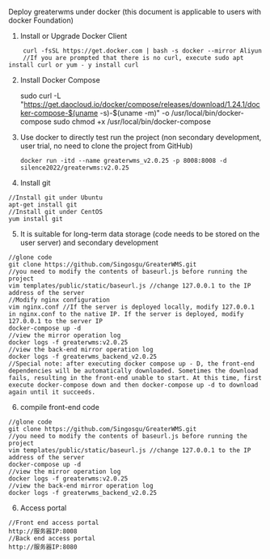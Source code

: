 Deploy greaterwms under docker (this document is applicable to users with docker Foundation)

1. Install or Upgrade Docker Client

```
	curl -fsSL https://get.docker.com | bash -s docker --mirror Aliyun
	//If you are prompted that there is no curl, execute sudo apt install curl or yum - y install curl
```

2. Install Docker Compose

   	sudo curl -L "https://get.daocloud.io/docker/compose/releases/download/1.24.1/docker-compose-$(uname -s)-$(uname -m)" -o /usr/local/bin/docker-compose
   	sudo chmod +x /usr/local/bin/docker-compose

3. Use docker to directly test run the project (non secondary development, user trial, no need to clone the project from GitHub)

   ```
   docker run -itd --name greaterwms_v2.0.25 -p 8008:8008 -d silence2022/greaterwms:v2.0.25
   ```


4. Install git

```
//Install git under Ubuntu
apt-get install git
//Install git under CentOS
yum install git
```

5. It is suitable for long-term data storage (code needs to be stored on the user server) and secondary development

```English
//glone code
git clone https://github.com/Singosgu/GreaterWMS.git
//you need to modify the contents of baseurl.js before running the project
vim templates/public/static/baseurl.js //change 127.0.0.1 to the IP address of the server
//Modify nginx configuration
vim nginx.conf //If the server is deployed locally, modify 127.0.0.1 in nginx.conf to the native IP. If the server is deployed, modify 127.0.0.1 to the server IP
docker-compose up -d
//view the mirror operation log
docker logs -f greaterwms:v2.0.25
//view the back-end mirror operation log
docker logs -f greaterwms_backend_v2.0.25
//Special note: after executing docker compose up - D, the front-end dependencies will be automatically downloaded. Sometimes the download fails, resulting in the front-end unable to start. At this time, first execute docker-compose down and then docker-compose up -d to download again until it succeeds.
```

6. compile front-end code

```English
//glone code
git clone https://github.com/Singosgu/GreaterWMS.git
//you need to modify the contents of baseurl.js before running the project
vim templates/public/static/baseurl.js //change 127.0.0.1 to the IP address of the server
docker-compose up -d
//view the mirror operation log
docker logs -f greaterwms:v2.0.25
//view the back-end mirror operation log
docker logs -f greaterwms_backend_v2.0.25
```

6. Access portal

```English
//Front end access portal
http://服务器IP:8008
//Back end access portal
http://服务器IP:8080

```
